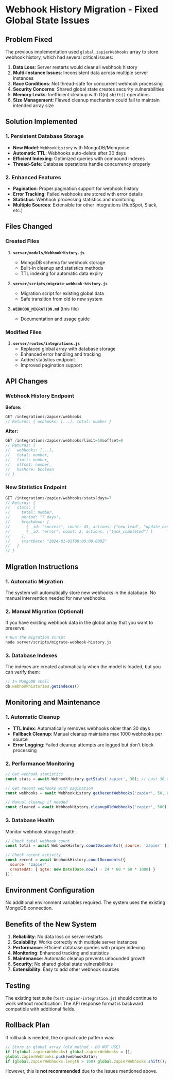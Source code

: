 # Webhook History Migration - Fixed Global State Issues

## Problem Fixed

The previous implementation used `global.zapierWebhooks` array to store webhook history, which had several critical issues:

1. **Data Loss**: Server restarts would clear all webhook history
2. **Multi-Instance Issues**: Inconsistent data across multiple server instances
3. **Race Conditions**: Not thread-safe for concurrent webhook processing
4. **Security Concerns**: Shared global state creates security vulnerabilities
5. **Memory Leaks**: Inefficient cleanup with O(n) `shift()` operations
6. **Size Management**: Flawed cleanup mechanism could fail to maintain intended array size

## Solution Implemented

### 1. Persistent Database Storage

- **New Model**: `WebhookHistory` with MongoDB/Mongoose
- **Automatic TTL**: Webhooks auto-delete after 30 days
- **Efficient Indexing**: Optimized queries with compound indexes
- **Thread-Safe**: Database operations handle concurrency properly

### 2. Enhanced Features

- **Pagination**: Proper pagination support for webhook history
- **Error Tracking**: Failed webhooks are stored with error details
- **Statistics**: Webhook processing statistics and monitoring
- **Multiple Sources**: Extensible for other integrations (HubSpot, Slack, etc.)

## Files Changed

### Created Files

1. **`server/models/WebhookHistory.js`**
   - MongoDB schema for webhook storage
   - Built-in cleanup and statistics methods
   - TTL indexing for automatic data expiry

2. **`server/scripts/migrate-webhook-history.js`**
   - Migration script for existing global data
   - Safe transition from old to new system

3. **`WEBHOOK_MIGRATION.md`** (this file)
   - Documentation and usage guide

### Modified Files

1. **`server/routes/integrations.js`**
   - Replaced global array with database storage
   - Enhanced error handling and tracking
   - Added statistics endpoint
   - Improved pagination support

## API Changes

### Webhook History Endpoint

**Before:**
```javascript
GET /integrations/zapier/webhooks
// Returns: { webhooks: [...], total: number }
```

**After:**
```javascript
GET /integrations/zapier/webhooks?limit=50&offset=0
// Returns: {
//   webhooks: [...],
//   total: number,
//   limit: number,
//   offset: number,
//   hasMore: boolean
// }
```

### New Statistics Endpoint

```javascript
GET /integrations/zapier/webhooks/stats?days=7
// Returns: {
//   stats: {
//     total: number,
//     period: "7 days",
//     breakdown: [
//       { _id: "success", count: 45, actions: ["new_lead", "update_contact"] },
//       { _id: "error", count: 2, actions: ["task_completed"] }
//     ],
//     startDate: "2024-01-01T00:00:00.000Z"
//   }
// }
```

## Migration Instructions

### 1. Automatic Migration

The system will automatically store new webhooks in the database. No manual intervention needed for new webhooks.

### 2. Manual Migration (Optional)

If you have existing webhook data in the global array that you want to preserve:

```bash
# Run the migration script
node server/scripts/migrate-webhook-history.js
```

### 3. Database Indexes

The indexes are created automatically when the model is loaded, but you can verify them:

```javascript
// In MongoDB shell
db.webhookhistories.getIndexes()
```

## Monitoring and Maintenance

### 1. Automatic Cleanup

- **TTL Index**: Automatically removes webhooks older than 30 days
- **Fallback Cleanup**: Manual cleanup maintains max 1000 webhooks per source
- **Error Logging**: Failed cleanup attempts are logged but don't block processing

### 2. Performance Monitoring

```javascript
// Get webhook statistics
const stats = await WebhookHistory.getStats('zapier', 30); // Last 30 days

// Get recent webhooks with pagination
const webhooks = await WebhookHistory.getRecentWebhooks('zapier', 50, 0);

// Manual cleanup if needed
const cleaned = await WebhookHistory.cleanupOldWebhooks('zapier', 500);
```

### 3. Database Health

Monitor webhook storage health:

```javascript
// Check total webhook count
const total = await WebhookHistory.countDocuments({ source: 'zapier' });

// Check recent activity
const recent = await WebhookHistory.countDocuments({
  source: 'zapier',
  createdAt: { $gte: new Date(Date.now() - 24 * 60 * 60 * 1000) }
});
```

## Environment Configuration

No additional environment variables required. The system uses the existing MongoDB connection.

## Benefits of the New System

1. **Reliability**: No data loss on server restarts
2. **Scalability**: Works correctly with multiple server instances
3. **Performance**: Efficient database queries with proper indexing
4. **Monitoring**: Enhanced tracking and statistics
5. **Maintenance**: Automatic cleanup prevents unbounded growth
6. **Security**: No shared global state vulnerabilities
7. **Extensibility**: Easy to add other webhook sources

## Testing

The existing test suite (`test-zapier-integration.js`) should continue to work without modification. The API response format is backward compatible with additional fields.

## Rollback Plan

If rollback is needed, the original code pattern was:

```javascript
// Store in global array (old method - DO NOT USE)
if (!global.zapierWebhooks) global.zapierWebhooks = [];
global.zapierWebhooks.push(webhookData);
if (global.zapierWebhooks.length > 100) global.zapierWebhooks.shift();
```

However, this is **not recommended** due to the issues mentioned above.